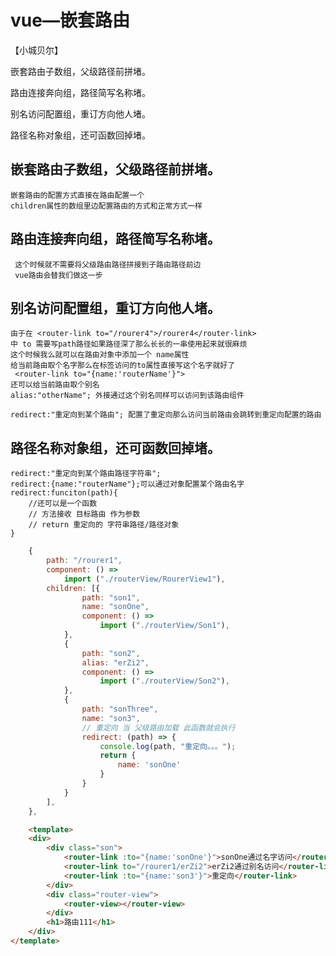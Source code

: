 # vue—嵌套路由
【小城贝尔】

嵌套路由子数组，父级路径前拼堵。

路由连接奔向组，路径简写名称堵。

别名访问配置组，重订方向他人堵。

路径名称对象组，还可函数回掉堵。

## 嵌套路由子数组，父级路径前拼堵。
    嵌套路由的配置方式直接在路由配置一个
    children属性的数组里边配置路由的方式和正常方式一样
## 路由连接奔向组，路径简写名称堵。
     这个时候就不需要将父级路由路径拼接到子路由路径前边
     vue路由会替我们做这一步
## 别名访问配置组，重订方向他人堵。
    由于在 <router-link to="/rourer4">/rourer4</router-link>
    中 to 需要写path路径如果路径深了那么长长的一串使用起来就很麻烦
    这个时候我么就可以在路由对象中添加一个 name属性
    给当前路由取个名字那么在标签访问的to属性直接写这个名字就好了
     <router-link to="{name:'routerName'}">
    还可以给当前路由取个别名
    alias:"otherName"; 外接通过这个别名同样可以访问到该路由组件

    redirect:"重定向到某个路由"; 配置了重定向那么访问当前路由会跳转到重定向配置的路由
## 路径名称对象组，还可函数回掉堵。
    redirect:"重定向到某个路由路径字符串";
    redirect:{name:"routerName"};可以通过对象配置某个路由名字
    redirect:funciton(path){
        //还可以是一个函数
        // 方法接收 目标路由 作为参数
        // return 重定向的 字符串路径/路径对象
    }
```js
    {
        path: "/rourer1",
        component: () =>
            import ("./routerView/RourerView1"),
        children: [{
                path: "son1",
                name: "sonOne",
                component: () =>
                    import ("./routerView/Son1"),
            },
            {
                path: "son2",
                alias: "erZi2",
                component: () =>
                    import ("./routerView/Son2"),
            },
            {
                path: "sonThree",
                name: "son3",
                // 重定向 当 父级路由加载 此函数就会执行
                redirect: (path) => {
                    console.log(path, "重定向。。。");
                    return {
                        name: 'sonOne'
                    }
                }
            }
        ],
    },

```
```html
    <template>
    <div>
        <div class="son">
            <router-link :to="{name:'sonOne'}">sonOne通过名字访问</router-link>
            <router-link to="/rourer1/erZi2">erZi2通过别名访问</router-link>
            <router-link :to="{name:'son3'}">重定向</router-link>
        </div>
        <div class="router-view">
            <router-view></router-view>
        </div>
        <h1>路由111</h1>
    </div>
</template>

```